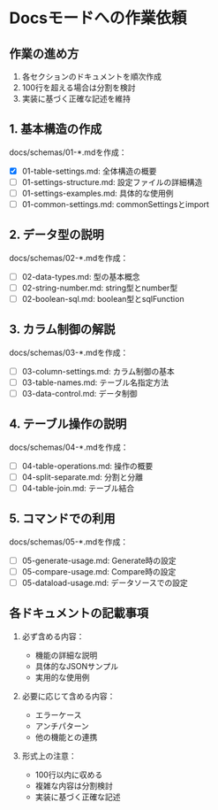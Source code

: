 # Docsモードへの作業依頼

## 作業の進め方
1. 各セクションのドキュメントを順次作成
2. 100行を超える場合は分割を検討
3. 実装に基づく正確な記述を維持

## 1. 基本構造の作成
docs/schemas/01-*.mdを作成：

- [x] 01-table-settings.md: 全体構造の概要
- [ ] 01-settings-structure.md: 設定ファイルの詳細構造
- [ ] 01-settings-examples.md: 具体的な使用例
- [ ] 01-common-settings.md: commonSettingsとimport

## 2. データ型の説明
docs/schemas/02-*.mdを作成：

- [ ] 02-data-types.md: 型の基本概念
- [ ] 02-string-number.md: string型とnumber型
- [ ] 02-boolean-sql.md: boolean型とsqlFunction

## 3. カラム制御の解説
docs/schemas/03-*.mdを作成：

- [ ] 03-column-settings.md: カラム制御の基本
- [ ] 03-table-names.md: テーブル名指定方法
- [ ] 03-data-control.md: データ制御

## 4. テーブル操作の説明
docs/schemas/04-*.mdを作成：

- [ ] 04-table-operations.md: 操作の概要
- [ ] 04-split-separate.md: 分割と分離
- [ ] 04-table-join.md: テーブル結合

## 5. コマンドでの利用
docs/schemas/05-*.mdを作成：

- [ ] 05-generate-usage.md: Generate時の設定
- [ ] 05-compare-usage.md: Compare時の設定
- [ ] 05-dataload-usage.md: データソースでの設定

## 各ドキュメントの記載事項
1. 必ず含める内容：
   - 機能の詳細な説明
   - 具体的なJSONサンプル
   - 実用的な使用例

2. 必要に応じて含める内容：
   - エラーケース
   - アンチパターン
   - 他の機能との連携

3. 形式上の注意：
   - 100行以内に収める
   - 複雑な内容は分割検討
   - 実装に基づく正確な記述
